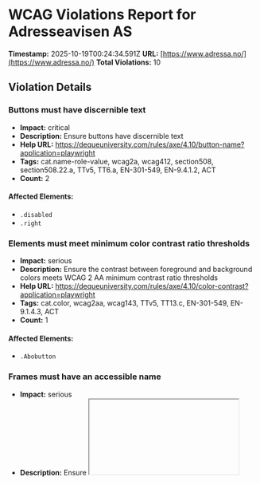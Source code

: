 # WCAG Violations Report for Adresseavisen AS

**Timestamp:** 2025-10-19T00:24:34.591Z
**URL:** [https://www.adressa.no/](https://www.adressa.no/)
**Total Violations:** 10

## Violation Details

### Buttons must have discernible text

- **Impact:** critical
- **Description:** Ensure buttons have discernible text
- **Help URL:** https://dequeuniversity.com/rules/axe/4.10/button-name?application=playwright
- **Tags:** cat.name-role-value, wcag2a, wcag412, section508, section508.22.a, TTv5, TT6.a, EN-301-549, EN-9.4.1.2, ACT
- **Count:** 2

#### Affected Elements:

- `.disabled`
- `.right`

### Elements must meet minimum color contrast ratio thresholds

- **Impact:** serious
- **Description:** Ensure the contrast between foreground and background colors meets WCAG 2 AA minimum contrast ratio thresholds
- **Help URL:** https://dequeuniversity.com/rules/axe/4.10/color-contrast?application=playwright
- **Tags:** cat.color, wcag2aa, wcag143, TTv5, TT13.c, EN-301-549, EN-9.1.4.3, ACT
- **Count:** 1

#### Affected Elements:

- `.Abobutton`

### Frames must have an accessible name

- **Impact:** serious
- **Description:** Ensure <iframe> and <frame> elements have an accessible name
- **Help URL:** https://dequeuniversity.com/rules/axe/4.10/frame-title?application=playwright
- **Tags:** cat.text-alternatives, wcag2a, wcag412, section508, section508.22.i, TTv5, TT12.d, EN-301-549, EN-9.4.1.2
- **Count:** 1

#### Affected Elements:

- `#dakapo_postopbar`

### Heading levels should only increase by one

- **Impact:** moderate
- **Description:** Ensure the order of headings is semantically correct
- **Help URL:** https://dequeuniversity.com/rules/axe/4.10/heading-order?application=playwright
- **Tags:** cat.semantics, best-practice
- **Count:** 1

#### Affected Elements:

- `.hot70.life60.gridspotlightside > a > .t100 > h3`

### Images must have alternative text

- **Impact:** critical
- **Description:** Ensure <img> elements have alternative text or a role of none or presentation
- **Help URL:** https://dequeuniversity.com/rules/axe/4.10/image-alt?application=playwright
- **Tags:** cat.text-alternatives, wcag2a, wcag111, section508, section508.22.a, TTv5, TT7.a, TT7.b, EN-301-549, EN-9.1.1.1, ACT
- **Count:** 22

#### Affected Elements:

- `.center.no-padding.table-cell:nth-child(2) > .fade-image.icon > .off[src=""]`
- `.center.no-padding.table-cell:nth-child(2) > .fade-image.icon > .on`
- `.center.no-padding.table-cell:nth-child(3) > .fade-image.icon > .off[src=""]`
- `.center.no-padding.table-cell:nth-child(3) > .fade-image.icon > .on`
- `.center.no-padding.table-cell:nth-child(4) > .fade-image.icon > .off[src=""]`
- `.center.no-padding.table-cell:nth-child(4) > .fade-image.icon > .on`
- `.center.no-padding.table-cell:nth-child(5) > .fade-image.icon > .off[src=""]`
- `.center.no-padding.table-cell:nth-child(5) > .fade-image.icon > .on`
- `.center.no-padding.table-cell:nth-child(6) > .fade-image.icon > .off[src=""]`
- `.center.no-padding.table-cell:nth-child(6) > .fade-image.icon > .on`
- `.center.no-padding.table-cell:nth-child(7) > .fade-image.icon > .off[src=""]`
- `.center.no-padding.table-cell:nth-child(7) > .fade-image.icon > .on`
- `.center.no-padding.table-cell:nth-child(8) > .fade-image.icon > .off[src=""]`
- `.center.no-padding.table-cell:nth-child(8) > .fade-image.icon > .on`
- `.center.no-padding.table-cell:nth-child(9) > .fade-image.icon > .off[src=""]`
- `.center.no-padding.table-cell:nth-child(9) > .fade-image.icon > .on`
- `.center.no-padding.table-cell:nth-child(10) > .fade-image.icon > .off[src=""]`
- `.center.no-padding.table-cell:nth-child(10) > .fade-image.icon > .on`
- `.center.no-padding.table-cell:nth-child(11) > .fade-image.icon > .off[src=""]`
- `.center.no-padding.table-cell:nth-child(11) > .fade-image.icon > .on`
- `.center.no-padding.table-cell:nth-child(12) > .fade-image.icon > .off[src=""]`
- `.center.no-padding.table-cell:nth-child(12) > .fade-image.icon > .on`

### Main landmark should not be contained in another landmark

- **Impact:** moderate
- **Description:** Ensure the main landmark is at top level
- **Help URL:** https://dequeuniversity.com/rules/axe/4.10/landmark-main-is-top-level?application=playwright
- **Tags:** cat.semantics, best-practice
- **Count:** 96

#### Affected Elements:

- `.gridfullsize.hot60.life40 > a > .t100`
- `.Bundles:nth-child(1) > .OnePlusXTeasers.grid > .gridspotlight.hot70.card-size-large > a > .t100`
- `.variant-a.hot70.gridspotlightside > a > .t100`
- `.Bundles:nth-child(1) > .OnePlusXTeasers.grid > .grade.gridspotlightside.hot50 > a > .t100`
- `.hot70.life60.gridspotlightside > a > .t100`
- `.gridfullsize-bundle > a > .t100`
- `.small-items.griddouble.is-rbk-skin:nth-child(1) > a > .t100`
- `.small-items.griddouble.is-rbk-skin:nth-child(2) > a > .t100`
- `.flipped.OnePlusXTeasers.grid:nth-child(1) > .hot70.gridspotlightside.life40 > a > .t100`
- `.ThreeTeasers.grid:nth-child(3) > .hot70.gridtriple.life40 > a > .t100`
- `.grade.hot60.gridtriple > a > .t100`
- `.hot80.gridtriple.life40 > a > .t100`
- `.ThreeTeasers.grid:nth-child(4) > .hot70.gridtriple.life40 > a > .t100`
- `.ThreeTeasers.grid:nth-child(4) > .hot50.gridtriple.life40 > a > .t100`
- `.ThreeTeasers.grid:nth-child(4) > .life60.hot50.gridtriple > a > .t100`
- `.ThreeTeasers.grid:nth-child(7) > .no-image.life20.hot50 > a > .t100`
- `.ThreeTeasers.grid:nth-child(7) > .hot60.gridtriple.life40 > a > .t100`
- `.ThreeTeasers.grid:nth-child(7) > .is-section-meninger-skin.opinion.life20 > a > .t100`
- `.is-section-meninger-skin.opinion.hot70 > a > .t100`
- `.ThreeTeasers.grid:nth-child(9) > .hot60.gridtriple.life40:nth-child(2) > a > .t100`
- `.variant-a.is-section-kultur-skin.is-skin > a > .t100`
- `.is-section-sport-skin.life20.is-skin > a > .t100`
- `.feature.hot60.gridtriple > a > .t100`
- `.ThreeTeasers.grid:nth-child(12) > .hot70.gridtriple.life40 > a > .t100`
- `.ThreeTeasers.grid:nth-child(13) > .life20.hot50.gridtriple > a > .t100`
- `.ThreeTeasers.grid:nth-child(13) > .hot60.gridtriple.life40:nth-child(2) > a > .t100`
- `.ThreeTeasers.grid:nth-child(13) > .is-section-meninger-skin.opinion.is-skin > a > .t100`
- `.gridspotlight.card-size-large.life20 > a > .t100`
- `.life20.gridspotlightside.hot50:nth-child(2) > a > .t100`
- `.OnePlusXTeasers.grid:nth-child(16) > .is-section-kultur-skin.hot70.is-skin > a > .t100`
- `.OnePlusXTeasers.grid:nth-child(16) > .no-image.life20.gridspotlightside > a > .t100`
- `.flipped.OnePlusXTeasers.grid:nth-child(17) > .is-section-trdby-skin.is-skin.gridspotlightside > a > .t100`
- `.flipped.OnePlusXTeasers.grid:nth-child(17) > .grade.gridspotlight.hot70 > a > .t100`
- `.flipped.OnePlusXTeasers.grid:nth-child(17) > .is-rbk-skin.life20.is-skin > a > .t100`
- `.flipped.OnePlusXTeasers.grid:nth-child(17) > .no-image.life20.gridspotlightside > a > .t100`
- `.ThreeTeasers.grid:nth-child(19) > .life20.hot50.gridtriple:nth-child(1) > a > .t100`
- `.ThreeTeasers.grid:nth-child(19) > .is-section-meninger-skin.opinion.life20 > a > .t100`
- `.ThreeTeasers.grid:nth-child(19) > .hot50.gridtriple.life40 > a > .t100`
- `.is-section-sport-skin.hot70.is-skin > a > .t100`
- `.customSkin-focus-top > a > .t100`
- `.hot70.life20.gridspotlightside > a > .t100`
- `.OnePlusXTeasers.grid:nth-child(21) > .no-image.life20.gridspotlightside > a > .t100`
- `.OnePlusXTeasers.grid:nth-child(21) > .gridspotlightside.hot60.life40 > a > .t100`
- `.flipped.OnePlusXTeasers.grid:nth-child(24) > .is-section-kultur-skin.hot70.is-skin > a > .t100`
- `.flipped.OnePlusXTeasers.grid:nth-child(24) > .gridspotlight.card-size-large.hot60 > a > .t100`
- `.flipped.OnePlusXTeasers.grid:nth-child(24) > .gridspotlightside.hot60.life40 > a > .t100`
- `.opinion.is-section-kultur-skin.is-skin > a > .t100`
- `.ThreeTeasers.grid:nth-child(25) > .is-section-sport-skin.life60.is-skin > a > .t100`
- `.hot80.life60.gridtriple > a > .t100`
- `.OnePlusXTeasers.grid:nth-child(27) > .gridspotlight.card-size-large.hot60 > a > .t100`
- `.OnePlusXTeasers.grid:nth-child(27) > .gridspotlightside.hot60.life40 > a > .t100`
- `.OnePlusXTeasers.grid:nth-child(27) > .life60.gridspotlightside.hot50 > a > .t100`
- `.flipped.OnePlusXTeasers.grid:nth-child(28) > .gridspotlightside.hot50.life40 > a > .t100`
- `.flipped.OnePlusXTeasers.grid:nth-child(28) > .is-section-kultur-skin.grade.gridspotlight > a > .t100`
- `.flipped.OnePlusXTeasers.grid:nth-child(28) > .life20.gridspotlightside.hot50 > a > .t100`
- `.AdWithTeaser.flipped.grid:nth-child(30) > .hot60.gridtriple.life40 > a > .t100`
- `.ThreeTeasers.grid:nth-child(31) > .life20.hot50.gridtriple:nth-child(1) > a > .t100`
- `.is-section-mn24-skin.is-skin.hot60 > a > .t100`
- `.is-section-mn24-skin.life20.is-skin > a > .t100`
- `.OnePlusXTeasers.grid:nth-child(34) > .is-section-kultur-skin.grade.gridspotlight > a > .t100`
- `.OnePlusXTeasers.grid:nth-child(34) > .gridspotlightside.hot60.life40 > a > .t100`
- `.OnePlusXTeasers.grid:nth-child(34) > .is-rbk-skin.is-skin.gridspotlightside > a > .t100`
- `.AdWithTeaser.grid:nth-child(35) > .life20.hot50.gridtriple > a > .t100`
- `.feature.gridspotlightside.hot50 > a > .t100`
- `.flipped.OnePlusXTeasers.grid:nth-child(36) > .gridspotlight.card-size-large.hot60 > a > .t100`
- `.is-section-trdby-skin.life20.is-skin > a > .t100`
- `.AdWithTeaser.flipped.grid:nth-child(37) > .hot50.gridtriple.life40 > a > .t100`
- `.hot50.gridtriple.life40:nth-child(1) > a > .t100`
- `.ThreeTeasers.grid:nth-child(38) > .is-section-meninger-skin.opinion.is-skin > a > .t100`
- `.ThreeTeasers.grid:nth-child(38) > .hot60.gridtriple.life40 > a > .t100`
- `.AdWithTeaser.grid:nth-child(39) > .is-section-sport-skin.is-skin.hot60 > a > .t100`
- `.OnePlusXTeasers.grid:nth-child(40) > .gridspotlight.card-size-large.hot60 > a > .t100`
- `.OnePlusXTeasers.grid:nth-child(40) > .is-section-kultur-skin.is-skin.gridspotlightside > a > .t100`
- `.OnePlusXTeasers.grid:nth-child(40) > .gridspotlightside.hot60.life40 > a > .t100`
- `.AdWithTeaser.flipped.grid:nth-child(41) > .hot50.gridtriple.life40 > a > .t100`
- `.flipped.OnePlusXTeasers.grid:nth-child(42) > .is-section-trdby-skin.is-skin.gridspotlightside > a > .t100`
- `.flipped.OnePlusXTeasers.grid:nth-child(42) > .gridspotlight.card-size-large.hot60 > a > .t100`
- `.flipped.OnePlusXTeasers.grid:nth-child(42) > .gridspotlightside.hot50.life40:nth-child(3) > a > .t100`
- `.ThreeTeasers.grid:nth-child(43) > .is-section-sport-skin.is-skin.hot60 > a > .t100`
- `.ThreeTeasers.grid:nth-child(43) > .hot50.gridtriple.life40:nth-child(2) > a > .t100`
- `.ThreeTeasers.grid:nth-child(43) > .is-section-meninger-skin.opinion.is-skin > a > .t100`
- `.AdWithTeaser.grid:nth-child(44) > .hot60.gridtriple.life40 > a > .t100`
- `.OnePlusXTeasers.grid:nth-child(45) > .gridspotlight.card-size-large.life60 > a > .t100`
- `.OnePlusXTeasers.grid:nth-child(45) > .grade.gridspotlightside.hot50 > a > .t100`
- `.OnePlusXTeasers.grid:nth-child(45) > .gridspotlightside.hot50.life40:nth-child(3) > a > .t100`
- `.flipped.OnePlusXTeasers.grid:nth-child(46) > .is-section-trdby-skin.is-skin.gridspotlightside > a > .t100`
- `.flipped.OnePlusXTeasers.grid:nth-child(46) > .gridspotlight.card-size-large.life60 > a > .t100`
- `.flipped.OnePlusXTeasers.grid:nth-child(46) > .is-section-sport-skin.life60.is-skin > a > .t100`
- `.AdWithTeaser.flipped.grid:nth-child(47) > .life60.hot50.gridtriple > a > .t100`
- `.AdWithTeaser.grid:nth-child(49) > .life60.hot60.gridtriple > a > .t100`
- `.ThreeTeasers.grid:nth-child(50) > .life60.hot50.gridtriple > a > .t100`
- `.ThreeTeasers.grid:nth-child(50) > .life60.hot60.gridtriple:nth-child(2) > a > .t100`
- `.life60.hot60.gridtriple:nth-child(3) > a > .t100`
- `.is-section-sport-skin.gridspotlight.card-size-large > a > .t100`
- `.OnePlusXTeasers.grid:nth-child(51) > .life60.gridspotlightside.hot50 > a > .t100`
- `.life60.gridspotlightside.hot60 > a > .t100`

### Document should not have more than one main landmark

- **Impact:** moderate
- **Description:** Ensure the document has at most one main landmark
- **Help URL:** https://dequeuniversity.com/rules/axe/4.10/landmark-no-duplicate-main?application=playwright
- **Tags:** cat.semantics, best-practice
- **Count:** 1

#### Affected Elements:

- `.Layout`

### Landmarks should have a unique role or role/label/title (i.e. accessible name) combination

- **Impact:** moderate
- **Description:** Ensure landmarks are unique
- **Help URL:** https://dequeuniversity.com/rules/axe/4.10/landmark-unique?application=playwright
- **Tags:** cat.semantics, best-practice
- **Count:** 2

#### Affected Elements:

- `.top`
- `.Layout`

### Links must be distinguishable without relying on color

- **Impact:** serious
- **Description:** Ensure links are distinguished from surrounding text in a way that does not rely on color
- **Help URL:** https://dequeuniversity.com/rules/axe/4.10/link-in-text-block?application=playwright
- **Tags:** cat.color, wcag2a, wcag141, TTv5, TT13.a, EN-301-549, EN-9.1.4.1
- **Count:** 6

#### Affected Elements:

- `a:nth-child(5)`
- `section:nth-child(4) > div > div > .Tips > dl > dd > a[href="tel:46407200"]`
- `div > div > p > a:nth-child(1)`
- `p > a:nth-child(2)`
- `a[href$="medietilsynet.no/"]`
- `p > a:nth-child(4)`

### Elements should not have tabindex greater than zero

- **Impact:** serious
- **Description:** Ensure tabindex attribute values are not greater than 0
- **Help URL:** https://dequeuniversity.com/rules/axe/4.10/tabindex?application=playwright
- **Tags:** cat.keyboard, best-practice
- **Count:** 2

#### Affected Elements:

- `.user`
- `.main`
